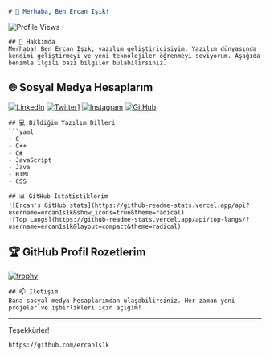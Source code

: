 ```markdown
# 👋 Merhaba, Ben Ercan Işık!
```
![Profile Views](https://komarev.com/ghpvc/?username=ercan1s1k&color=blue)
```
## 🚀 Hakkımda
Merhaba! Ben Ercan Işık, yazılım geliştiricisiyim. Yazılım dünyasında kendimi geliştirmeyi ve yeni teknolojiler öğrenmeyi seviyorum. Aşağıda benimle ilgili bazı bilgiler bulabilirsiniz.
```
## 🌐 Sosyal Medya Hesaplarım
[![LinkedIn](https://img.shields.io/badge/LinkedIn-0077B5?style=for-the-badge&logo=linkedin&logoColor=white)](https://www.linkedin.com/in/ercan1s1k)
[![Twitter](https://img.shields.io/badge/Twitter-1DA1F2?style=for-the-badge&logo=twitter&logoColor=white)](https://twitter.com/akikvsafir)]
[![Instagram](https://img.shields.io/badge/Instagram-E4405F?style=for-the-badge&logo=instagram&logoColor=white)](https://instagram.com/ercan1s1k)
[![GitHub](https://img.shields.io/badge/GitHub-100000?style=for-the-badge&logo=github&logoColor=white)](https://github.com/ercan1s1k)
```
## 💻 Bildiğim Yazılım Dilleri
```yaml
- C
- C++
- C#
- JavaScript
- Java
- HTML
- CSS
```
```
## 📊 GitHub İstatistiklerim
![Ercan's GitHub stats](https://github-readme-stats.vercel.app/api?username=ercan1s1k&show_icons=true&theme=radical)
![Top Langs](https://github-readme-stats.vercel.app/api/top-langs/?username=ercan1s1k&layout=compact&theme=radical)
```
## 🏆 GitHub Profil Rozetlerim
[![trophy](https://github-profile-trophy.vercel.app/?username=ercan1s1k&theme=onedark)](https://github.com/ryo-ma/github-profile-trophy)
```
## 📫 İletişim
Bana sosyal medya hesaplarımdan ulaşabilirsiniz. Her zaman yeni projeler ve işbirlikleri için açığım!
```
---

Teşekkürler!
```
https://github.com/ercan1s1k

```

